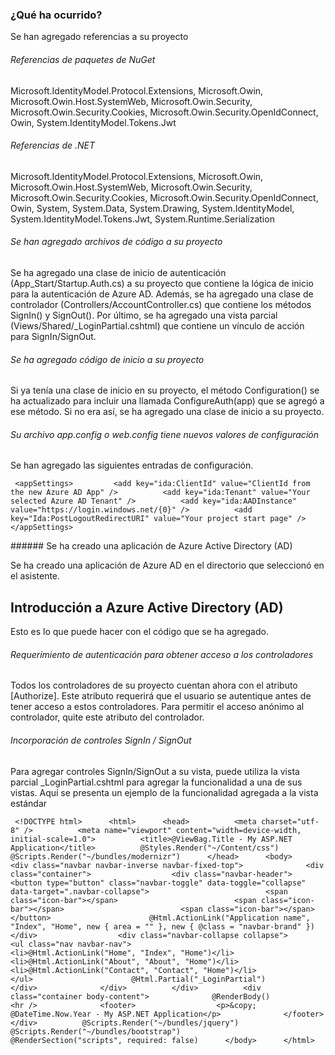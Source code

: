 <properties title="Getting Started with Active Directory Authentication" pageTitle="" metaKeywords="Azure, Getting Started, Active Directory" description="" services="active-directory" documentationCenter="" authors="ghogen, kempb" />

<tags ms.service="active-directory" ms.workload="web" ms.tgt_pltfrm="na" ms.devlang="na" ms.topic="article" ms.date="10/8/2014" ms.author="ghogen, kempb"></tags>

### ¿Qué ha ocurrido?

Se han agregado referencias a su proyecto

###### Referencias de paquetes de NuGet

Microsoft.IdentityModel.Protocol.Extensions, Microsoft.Owin, Microsoft.Owin.Host.SystemWeb, Microsoft.Owin.Security, Microsoft.Owin.Security.Cookies, Microsoft.Owin.Security.OpenIdConnect, Owin, System.IdentityModel.Tokens.Jwt

###### Referencias de .NET

Microsoft.IdentityModel.Protocol.Extensions, Microsoft.Owin, Microsoft.Owin.Host.SystemWeb, Microsoft.Owin.Security, Microsoft.Owin.Security.Cookies, Microsoft.Owin.Security.OpenIdConnect, Owin, System, System.Data, System.Drawing, System.IdentityModel, System.IdentityModel.Tokens.Jwt, System.Runtime.Serialization

###### Se han agregado archivos de código a su proyecto

Se ha agregado una clase de inicio de autenticación (App\_Start/Startup.Auth.cs) a su proyecto que contiene la lógica de inicio para la autenticación de Azure AD. Además, se ha agregado una clase de controlador (Controllers/AccountController.cs) que contiene los métodos SignIn() y SignOut(). Por último, se ha agregado una vista parcial (Views/Shared/\_LoginPartial.cshtml) que contiene un vínculo de acción para SignIn/SignOut.

###### Se ha agregado código de inicio a su proyecto

Si ya tenía una clase de inicio en su proyecto, el método Configuration() se ha actualizado para incluir una llamada ConfigureAuth(app) que se agregó a ese método. Si no era así, se ha agregado una clase de inicio a su proyecto.

###### Su archivo app.config o web.config tiene nuevos valores de configuración

Se han agregado las siguientes entradas de configuración.

     <appSettings>         <add key="ida:ClientId" value="ClientId from the new Azure AD App" />          <add key="ida:Tenant" value="Your selected Azure AD Tenant" />          <add key="ida:AADInstance" value="https://login.windows.net/{0}" />          <add key="Ida:PostLogoutRedirectURI" value="Your project start page" />      </appSettings> 

</p>
###### Se ha creado una aplicación de Azure Active Directory (AD)

Se ha creado una aplicación de Azure AD en el directorio que seleccionó en el asistente.

## Introducción a Azure Active Directory (AD)

Esto es lo que puede hacer con el código que se ha agregado.

###### Requerimiento de autenticación para obtener acceso a los controladores

Todos los controladores de su proyecto cuentan ahora con el atributo [Authorize]. Este atributo requerirá que el usuario se autentique antes de tener acceso a estos controladores. Para permitir el acceso anónimo al controlador, quite este atributo del controlador.

###### Incorporación de controles SignIn / SignOut

Para agregar controles SignIn/SignOut a su vista, puede utiliza la vista parcial \_LoginPartial.cshtml para agregar la funcionalidad a una de sus vistas. Aquí se presenta un ejemplo de la funcionalidad agregada a la vista estándar 

     <!DOCTYPE html>      <html>      <head>          <meta charset="utf-8" />          <meta name="viewport" content="width=device-width, initial-scale=1.0">          <title>@ViewBag.Title - My ASP.NET Application</title>          @Styles.Render("~/Content/css")          @Scripts.Render("~/bundles/modernizr")      </head>      <body>          <div class="navbar navbar-inverse navbar-fixed-top">              <div class="container">                  <div class="navbar-header">                      <button type="button" class="navbar-toggle" data-toggle="collapse" data-target=".navbar-collapse">                          <span class="icon-bar"></span>                          <span class="icon-bar"></span>                          <span class="icon-bar"></span>                      </button>                      @Html.ActionLink("Application name", "Index", "Home", new { area = "" }, new { @class = "navbar-brand" })                  </div>                  <div class="navbar-collapse collapse">                      <ul class="nav navbar-nav">                          <li>@Html.ActionLink("Home", "Index", "Home")</li>                          <li>@Html.ActionLink("About", "About", "Home")</li>                          <li>@Html.ActionLink("Contact", "Contact", "Home")</li>                      </ul>                      @Html.Partial("_LoginPartial")                  </div>              </div>          </div>          <div class="container body-content">              @RenderBody()              <hr />              <footer>                  <p>&copy; @DateTime.Now.Year - My ASP.NET Application</p>              </footer>          </div>          @Scripts.Render("~/bundles/jquery")          @Scripts.Render("~/bundles/bootstrap")          @RenderSection("scripts", required: false)      </body>      </html> 

</p>

